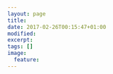 ```yaml
---
layout: page
title: 
date: 2017-02-26T00:15:47+01:00
modified:
excerpt:
tags: []
image:
  feature:
---
```


